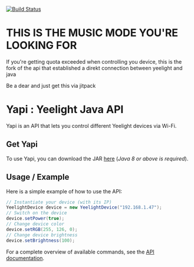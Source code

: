 [![Build Status](https://travis-ci.org/florian-mollin/yapi.svg?branch=master)](https://travis-ci.org/florian-mollin/yapi)

# THIS IS THE MUSIC MODE YOU'RE LOOKING FOR 
If you're getting quota exceeded when controlling you device, this is the fork of the api that established a direkt connection between yeelight and java

Be a dear and just get this via jitpack


# Yapi : Yeelight Java API
Yapi is an API that lets you control different Yeelight devices via Wi-Fi.

## Get Yapi
To use Yapi, you can download the JAR [here](jar/) (*Java 8 or above is required*).


## Usage / Example
Here is a simple example of how to use the API:
```java
// Instantiate your device (with its IP)
YeelightDevice device = new YeelightDevice("192.168.1.47");
// Switch on the device
device.setPower(true);
// Change device color
device.setRGB(255, 126, 0);
// Change device brightness
device.setBrightness(100);
```
For a complete overview of available commands, see the [API documentation](https://github.com/florian-mollin/yapi/wiki).
